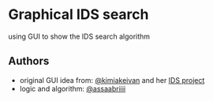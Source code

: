 
# Graphical IDS search

using GUI to show the IDS search algorithm 

## Authors

- original GUI idea from:  [@kimiakeivan](https://github.com/kimiakeivan) and her [IDS project](https://github.com/kimiakeivan/Maze_IterativeDeepeningSearch) 
- logic and algorithm: [@assaabriiii](https://github.com/assaabriiii) 